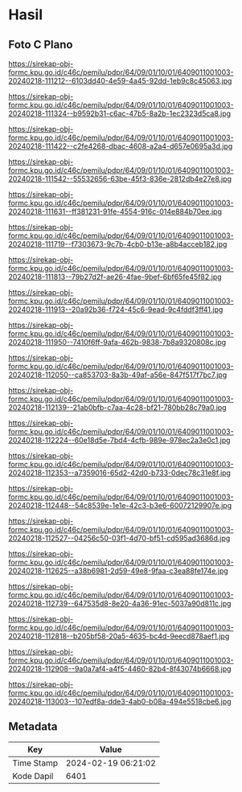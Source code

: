 # Hasil

## Foto C Plano

https://sirekap-obj-formc.kpu.go.id/c46c/pemilu/pdpr/64/09/01/10/01/6409011001003-20240218-111212--6103dd40-4e59-4a45-92dd-1eb9c8c45063.jpg

https://sirekap-obj-formc.kpu.go.id/c46c/pemilu/pdpr/64/09/01/10/01/6409011001003-20240218-111324--b9592b31-c6ac-47b5-8a2b-1ec2323d5ca8.jpg

https://sirekap-obj-formc.kpu.go.id/c46c/pemilu/pdpr/64/09/01/10/01/6409011001003-20240218-111422--c2fe4268-dbac-4608-a2a4-d657e0695a3d.jpg

https://sirekap-obj-formc.kpu.go.id/c46c/pemilu/pdpr/64/09/01/10/01/6409011001003-20240218-111542--55532656-63be-45f3-836e-2812db4e27e8.jpg

https://sirekap-obj-formc.kpu.go.id/c46c/pemilu/pdpr/64/09/01/10/01/6409011001003-20240218-111631--ff381231-91fe-4554-916c-014e884b70ee.jpg

https://sirekap-obj-formc.kpu.go.id/c46c/pemilu/pdpr/64/09/01/10/01/6409011001003-20240218-111719--f7303673-9c7b-4cb0-b13e-a8b4acceb182.jpg

https://sirekap-obj-formc.kpu.go.id/c46c/pemilu/pdpr/64/09/01/10/01/6409011001003-20240218-111813--79b27d2f-ae26-4fae-9bef-6bf65fe45f82.jpg

https://sirekap-obj-formc.kpu.go.id/c46c/pemilu/pdpr/64/09/01/10/01/6409011001003-20240218-111913--20a92b36-f724-45c6-9ead-9c4fddf3ff41.jpg

https://sirekap-obj-formc.kpu.go.id/c46c/pemilu/pdpr/64/09/01/10/01/6409011001003-20240218-111950--7410f6ff-9afa-462b-9838-7b8a9320808c.jpg

https://sirekap-obj-formc.kpu.go.id/c46c/pemilu/pdpr/64/09/01/10/01/6409011001003-20240218-112050--ca853703-8a3b-49af-a56e-847f517f7bc7.jpg

https://sirekap-obj-formc.kpu.go.id/c46c/pemilu/pdpr/64/09/01/10/01/6409011001003-20240218-112139--21ab0bfb-c7aa-4c28-bf21-780bb28c79a0.jpg

https://sirekap-obj-formc.kpu.go.id/c46c/pemilu/pdpr/64/09/01/10/01/6409011001003-20240218-112224--60e18d5e-7bd4-4cfb-989e-978ec2a3e0c1.jpg

https://sirekap-obj-formc.kpu.go.id/c46c/pemilu/pdpr/64/09/01/10/01/6409011001003-20240218-112353--a7359016-65d2-42d0-b733-0dec78c31e8f.jpg

https://sirekap-obj-formc.kpu.go.id/c46c/pemilu/pdpr/64/09/01/10/01/6409011001003-20240218-112448--54c8539e-1e1e-42c3-b3e6-60072129907e.jpg

https://sirekap-obj-formc.kpu.go.id/c46c/pemilu/pdpr/64/09/01/10/01/6409011001003-20240218-112527--04256c50-03f1-4d70-bf51-cd595ad3686d.jpg

https://sirekap-obj-formc.kpu.go.id/c46c/pemilu/pdpr/64/09/01/10/01/6409011001003-20240218-112625--a38b6981-2d59-49e8-9faa-c3ea88fe174e.jpg

https://sirekap-obj-formc.kpu.go.id/c46c/pemilu/pdpr/64/09/01/10/01/6409011001003-20240218-112739--647535d8-8e20-4a36-91ec-5037a90d811c.jpg

https://sirekap-obj-formc.kpu.go.id/c46c/pemilu/pdpr/64/09/01/10/01/6409011001003-20240218-112818--b205bf58-20a5-4635-bc4d-9eecd878aef1.jpg

https://sirekap-obj-formc.kpu.go.id/c46c/pemilu/pdpr/64/09/01/10/01/6409011001003-20240218-112908--9a0a7af4-a4f5-4460-82b4-8f43074b6668.jpg

https://sirekap-obj-formc.kpu.go.id/c46c/pemilu/pdpr/64/09/01/10/01/6409011001003-20240218-113003--107edf8a-dde3-4ab0-b08a-494e5518cbe6.jpg


## Metadata

| Key        | Value               |
| ---------- | ------------------- |
| Time Stamp | 2024-02-19 06:21:02 |
| Kode Dapil | 6401                |



